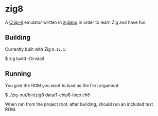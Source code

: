 # zig8

A [Chip-8](http://devernay.free.fr/hacks/chip8/C8TECH10.HTM "Chip-8
reference") emulator written in [ziglang](https://ziglang.org/) in
order to learn Zig and have fun.

## Building

Currently built with Zig `0.15.1`:

  $ zig build -Dinstall

## Running

You give the ROM you want to load as the first argument:

  $ ./zig-out/bin/zig8 data/1-chip8-logo.ch8

When run from the project root, after building, should run an included
test ROM.
